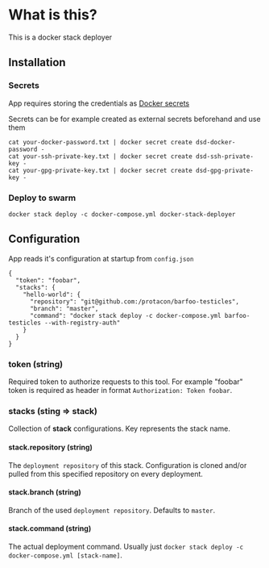 # What is this?

This is a docker stack deployer

## Installation

### Secrets

App requires storing the credentials as [Docker secrets](https://docs.docker.com/v17.12/engine/swarm/secrets)

Secrets can be for example created as external secrets beforehand and use them

```
cat your-docker-password.txt | docker secret create dsd-docker-password -
cat your-ssh-private-key.txt | docker secret create dsd-ssh-private-key -
cat your-gpg-private-key.txt | docker secret create dsd-gpg-private-key -
```

### Deploy to swarm

```
docker stack deploy -c docker-compose.yml docker-stack-deployer
```

## Configuration

App reads it's configuration at startup from `config.json`

```
{
  "token": "foobar",
  "stacks": {
    "hello-world": {
      "repository": "git@github.com:/protacon/barfoo-testicles",
      "branch": "master",
      "command": "docker stack deploy -c docker-compose.yml barfoo-testicles --with-registry-auth"
    }
  }
}
```

### token (string)

Required token to authorize requests to this tool. For example "foobar" token is required as header in format `Authorization: Token foobar`.

### stacks (sting => stack)

Collection of **stack** configurations. Key represents the stack name.

#### stack.repository (string)

The `deployment repository` of this stack. Configuration is cloned and/or pulled from this specified repository on every deployment.

#### stack.branch (string)

Branch of the used `deployment repository`. Defaults to `master`.

#### stack.command (string)

The actual deployment command. Usually just `docker stack deploy -c docker-compose.yml [stack-name]`.
